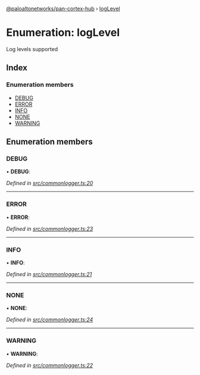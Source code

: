 [@paloaltonetworks/pan-cortex-hub](../README.md) › [logLevel](loglevel.md)

# Enumeration: logLevel

Log levels supported

## Index

### Enumeration members

* [DEBUG](loglevel.md#debug)
* [ERROR](loglevel.md#error)
* [INFO](loglevel.md#info)
* [NONE](loglevel.md#none)
* [WARNING](loglevel.md#warning)

## Enumeration members

###  DEBUG

• **DEBUG**:

*Defined in [src/commonlogger.ts:20](https://github.com/xhoms/pan-cortex-hub-nodejs/blob/master/src/commonlogger.ts#L20)*

___

###  ERROR

• **ERROR**:

*Defined in [src/commonlogger.ts:23](https://github.com/xhoms/pan-cortex-hub-nodejs/blob/master/src/commonlogger.ts#L23)*

___

###  INFO

• **INFO**:

*Defined in [src/commonlogger.ts:21](https://github.com/xhoms/pan-cortex-hub-nodejs/blob/master/src/commonlogger.ts#L21)*

___

###  NONE

• **NONE**:

*Defined in [src/commonlogger.ts:24](https://github.com/xhoms/pan-cortex-hub-nodejs/blob/master/src/commonlogger.ts#L24)*

___

###  WARNING

• **WARNING**:

*Defined in [src/commonlogger.ts:22](https://github.com/xhoms/pan-cortex-hub-nodejs/blob/master/src/commonlogger.ts#L22)*
